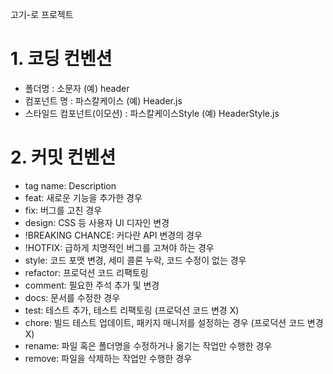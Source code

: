 고기-로 프로젝트

# 1. 코딩 컨벤션

- 폴더명 : 소문자 (예) header
- 컴포넌트 명 : 파스칼케이스 (예) Header.js
- 스타일드 컴포넌트(이모션) : 파스칼케이스Style (예) HeaderStyle.js

# 2. 커밋 컨벤션

- tag name: Description
- feat: 새로운 기능을 추가한 경우
- fix: 버그를 고친 경우
- design: CSS 등 사용자 UI 디자인 변경
- !BREAKING CHANCE: 커다란 API 변경의 경우
- !HOTFIX: 급하게 치명적인 버그를 고쳐야 하는 경우
- style: 코드 포맷 변경, 세미 콜론 누락, 코드 수정이 없는 경우
- refactor: 프로덕션 코드 리팩토링
- comment: 필요한 주석 추가 및 변경
- docs: 문서를 수정한 경우
- test: 테스트 추가, 테스트 리팩토링 (프로덕션 코드 변경 X)
- chore: 빌드 테스트 업데이트, 패키지 매니저를 설정하는 경우 (프로덕션 코드 변경 X)
- rename: 파일 혹은 폴더명을 수정하거나 옮기는 작업만 수행한 경우
- remove: 파일을 삭제하는 작업만 수행한 경우
